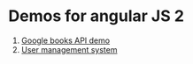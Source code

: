 # Demos for angular JS 2

1. [Google books API demo](https://cdn.rawgit.com/siddhartha-gupta/angular1-playground/42dca6605491659cf1986cc16a2b9d30c9829dcc/books/index.html)
2. [User management system](https://cdn.rawgit.com/siddhartha-gupta/angular1-playground/42dca6605491659cf1986cc16a2b9d30c9829dcc/form-management-typescript/dist/app/index.html)

